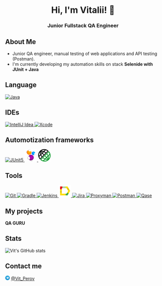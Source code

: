 <h1 align="center">Hi, I'm Vitalii! 👋</h1> 
<h3 align="center">Junior Fullstack QA Engineer</h1> 

## About Me
- Junior QA engineer, manual testing of web applications and API testing (Postman).
- I'm currently developing my automation skills on stack **Selenide with JUnit + Java**

## Language
<a href="https://www.w3schools.com/java/"> <img src="https://cdn.jsdelivr.net/gh/devicons/devicon@latest/icons/java/java-original.svg" title="Java" alt="Java" width="50" height="50"/> </a> 

## IDEs
<a href="https://www.jetbrains.com/idea/"> <img src="https://cdn.jsdelivr.net/gh/devicons/devicon@latest/icons/intellij/intellij-original.svg" title="IntelliJ Idea" alt="IntelliJ Idea" width="40" height="40"/> </a>
<a href="https://developer.apple.com/xcode/"> <img src="https://cdn.jsdelivr.net/gh/devicons/devicon@latest/icons/xcode/xcode-original.svg" title="Xcode" alt="Xcode" width="40" height="40"/> </a>

## Automotization frameworks
<a href="https://junit.org/junit5"> <img src="https://cdn.jsdelivr.net/gh/devicons/devicon@latest/icons/junit/junit-original.svg" title="JUnit5" alt="JUnit5" width="40" height="40"/> </a>
<a href="https://selenide.org"> <img src="icons/selenide.png" title="Selenide" alt="Selenide" width="40" height="40"/> </a>
<a href="https://rest-assured.io/"> <img src="icons/rest_assured.png" title="REST-assured" alt="REST-assured" width="40" height="40"/> </a>

## Tools
<a href="https://git-scm.com/"> <img src="https://cdn.jsdelivr.net/gh/devicons/devicon@latest/icons/git/git-original.svg" title="Git" alt="Git" width="40" height="40"/> </a> 
<a href="https://gradle.org"> <img src="https://cdn.jsdelivr.net/gh/devicons/devicon@latest/icons/gradle/gradle-original.svg" title="Gradle" alt="Gradle" width="40" height="40"/> </a>
<a href="https://www.jenkins.io"> <img src="https://cdn.jsdelivr.net/gh/devicons/devicon@latest/icons/jenkins/jenkins-original.svg" title="Jenkins" alt="Jenkins" width="40" height="40"/> </a>
<a href="https://allurereport.org/"> <img src="icons/allure_report.svg" title="Allure report" alt="Allure report" width="40" height="40"/> </a>
<a href="https://www.atlassian.com/software/jira"> <img src="https://cdn.jsdelivr.net/gh/devicons/devicon@latest/icons/jira/jira-original.svg" title="Jira" alt="Jira" width="40" height="40"/> </a>
<a href="https://proxyman.io/"> <img src="icons/proxyman.png" title="Proxyman" alt="Proxyman" width="40" height="40"/> </a>
<a href="https://www.postman.com/"> <img src="https://cdn.jsdelivr.net/gh/devicons/devicon@latest/icons/postman/postman-original.svg" title="Postman" alt="Postman" width="40" height="40"/> </a>
<a href="https://qase.io/"> <img src="icons/qase.jpg" title="Qase" alt="Qase" width="35" height="35"/> </a>

## My projects
**QA GURU**

## Stats
![Vit's GitHub stats](https://github-readme-stats.vercel.app/api?username=VitPerov88&show_icons=true&bg_color=D3E2FD&title_color=182D71&text_color=182D71&icon_color=B07219)

## Contact me 
<img src="icons/telegram.png" title="Telegram" alt="Telegram" width="15" height="15"/> [@Vit_Perov](https://t.me/Vit_Perov)
